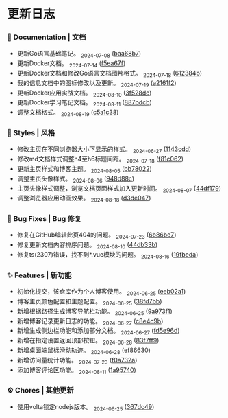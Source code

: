 # 更新日志

### 📝 Documentation | 文档

* 更新Go语言基础笔记。 <sub style="color: var(--vp-c-gray)"> 2024-07-08</sub> ([baa68b7](https://github.com/MagicGopher/MagicGopher-Blog/commit/baa68b7513ce7923fc9da567509c328131b2e31d))
* 更新Docker文档。 <sub style="color: var(--vp-c-gray)"> 2024-07-14</sub> ([f5ea67f](https://github.com/MagicGopher/MagicGopher-Blog/commit/f5ea67ffca108db9d1162fd49757ee221f09436b))
* 更新Docker文档和修改Go语言文档图片格式。 <sub style="color: var(--vp-c-gray)"> 2024-07-18</sub> ([612384b](https://github.com/MagicGopher/MagicGopher-Blog/commit/612384b51bcd57c19180528fd801146ff101d690))
* 我的信息文档中的图标修改以及更新。 <sub style="color: var(--vp-c-gray)"> 2024-07-19</sub> ([a2161f2](https://github.com/MagicGopher/MagicGopher-Blog/commit/a2161f2c4c3b5430f340c36dbd310807479d6da5))
* 更新Docker应用实战文档。 <sub style="color: var(--vp-c-gray)"> 2024-08-10</sub> ([3f528dc](https://github.com/MagicGopher/MagicGopher-Blog/commit/3f528dc897409930303ff6dd5b3fb1347700eb6b))
* 更新Docker学习笔记文档。 <sub style="color: var(--vp-c-gray)"> 2024-08-11</sub> ([887bdcb](https://github.com/MagicGopher/MagicGopher-Blog/commit/887bdcb286f21e1843d29d94b2527232cbb037f4))
* 调整文档格式。 <sub style="color: var(--vp-c-gray)"> 2024-08-19</sub> ([c5a1c38](https://github.com/MagicGopher/MagicGopher-Blog/commit/c5a1c38cffe1946fa830fc9352e2d21e4fc28a3b))


### 💄 Styles | 风格

* 修改主页在不同浏览器大小下显示的样式。 <sub style="color: var(--vp-c-gray)"> 2024-06-27</sub> ([1143cdd](https://github.com/MagicGopher/MagicGopher-Blog/commit/1143cddf16ba8c96cb8f02023eb80efc474236d1))
* 修改md文档样式调整h4至h6标题间距。 <sub style="color: var(--vp-c-gray)"> 2024-07-18</sub> ([f81c062](https://github.com/MagicGopher/MagicGopher-Blog/commit/f81c062266facf339cab8785aa5da2cc9b4bbaf2))
* 更新主页样式和博客主题。 <sub style="color: var(--vp-c-gray)"> 2024-08-05</sub> ([bb78022](https://github.com/MagicGopher/MagicGopher-Blog/commit/bb78022ac5e43fe0fe8d1aa8bc4f58eda9cfba7f))
* 调整主页头像样式。 <sub style="color: var(--vp-c-gray)"> 2024-08-06</sub> ([948d88c](https://github.com/MagicGopher/MagicGopher-Blog/commit/948d88ccffdd98e6bb20a90c63b2de5a0b8bc10f))
* 主页头像样式调整，浏览文档页面样式加入更新时间。 <sub style="color: var(--vp-c-gray)"> 2024-08-07</sub> ([44df179](https://github.com/MagicGopher/MagicGopher-Blog/commit/44df1797fe4b7bc57e2fd25e5691c0013b756197))
* 调整浏览器应用动画效果。 <sub style="color: var(--vp-c-gray)"> 2024-08-18</sub> ([d3de047](https://github.com/MagicGopher/MagicGopher-Blog/commit/d3de047776e9d63eb42775450f6ea75ea4c9bfd7))


### 🐛 Bug Fixes | Bug 修复

* 修复在GitHub编辑此页404的问题。 <sub style="color: var(--vp-c-gray)"> 2024-07-23</sub> ([6b86be7](https://github.com/MagicGopher/MagicGopher-Blog/commit/6b86be72b2f1d7ed8a48bdba86cd3659c65b93ec))
* 修复更新文档内容排序问题。 <sub style="color: var(--vp-c-gray)"> 2024-08-10</sub> ([44db33b](https://github.com/MagicGopher/MagicGopher-Blog/commit/44db33b44757aa01ff0af784e6534afc52f3e2e9))
* 修复ts(2307)错误，找不到*.vue模块的问题。 <sub style="color: var(--vp-c-gray)"> 2024-08-16</sub> ([19fbeda](https://github.com/MagicGopher/MagicGopher-Blog/commit/19fbeda80b960642b7021847f94ebbc20cadafc3))


### ✨ Features | 新功能

* 初始化提交，该仓库作为个人博客使用。 <sub style="color: var(--vp-c-gray)"> 2024-06-25</sub> ([eeb02a1](https://github.com/MagicGopher/MagicGopher-Blog/commit/eeb02a1b78cc361a26fb08254465d1f92773f719))
* 博客主页颜色配置和主题配置。 <sub style="color: var(--vp-c-gray)"> 2024-06-25</sub> ([38fd7bb](https://github.com/MagicGopher/MagicGopher-Blog/commit/38fd7bb161101834a0907bf7b5966ad2a7bfb3fe))
* 新增根据路径生成博客导航栏功能。 <sub style="color: var(--vp-c-gray)"> 2024-06-25</sub> ([9a973f1](https://github.com/MagicGopher/MagicGopher-Blog/commit/9a973f13a9dd75a3a11ac25c05333d17daa690a3))
* 新增博客记录更新日志的功能。 <sub style="color: var(--vp-c-gray)"> 2024-06-27</sub> ([c8e4c9b](https://github.com/MagicGopher/MagicGopher-Blog/commit/c8e4c9b555cc817cb2e17f0d12a5e935b9168273))
* 新增生成侧边栏功能和添加部分文档。 <sub style="color: var(--vp-c-gray)"> 2024-06-27</sub> ([fd5e96d](https://github.com/MagicGopher/MagicGopher-Blog/commit/fd5e96d21f61b983bbb23c172c394bb0622d024c))
* 新增在指定设置返回顶部按钮。 <sub style="color: var(--vp-c-gray)"> 2024-06-28</sub> ([83f7ff9](https://github.com/MagicGopher/MagicGopher-Blog/commit/83f7ff949ef68dbe86cd90a8988e940863feac48))
* 新增桌面端鼠标滑动轨迹。 <sub style="color: var(--vp-c-gray)"> 2024-06-28</sub> ([ef86630](https://github.com/MagicGopher/MagicGopher-Blog/commit/ef86630b31edd044efee0d93a0ca952df38697ee))
* 新增访问量统计功能。 <sub style="color: var(--vp-c-gray)"> 2024-07-23</sub> ([f0a732a](https://github.com/MagicGopher/MagicGopher-Blog/commit/f0a732a77bcd9b16b76923ca72d49ee3815fe1a7))
* 添加博客评论区功能。 <sub style="color: var(--vp-c-gray)"> 2024-08-11</sub> ([1a95740](https://github.com/MagicGopher/MagicGopher-Blog/commit/1a95740000eb8c3cd089b720c38d31dff378735b))


### ⚙️ Chores | 其他更新

* 使用volta锁定nodejs版本。 <sub style="color: var(--vp-c-gray)"> 2024-06-25</sub> ([367dc49](https://github.com/MagicGopher/MagicGopher-Blog/commit/367dc49206d6b632a0ae5d85427decd8151b1f34))



